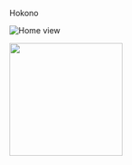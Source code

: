Hokono

![Home view](https://github.com/weic99/ionic-hokono/blob/master/README_pics/home-view.png)

<img src="https://github.com/weic99/ionic-hokono/blob/master/README_pics/home-view.png" width="200">
